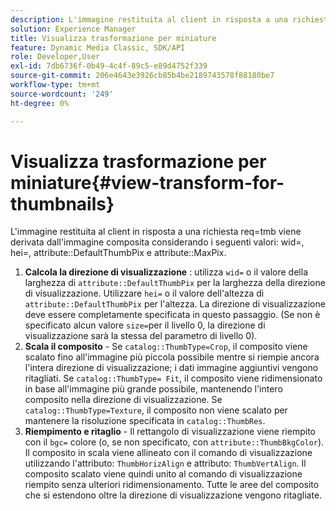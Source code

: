 ```yaml
---
description: L'immagine restituita al client in risposta a una richiesta req=tmb viene derivata dall'immagine composita considerando i seguenti valori wid=, hei=, attribute DefaultThumbPix e attribute MaxPix.
solution: Experience Manager
title: Visualizza trasformazione per miniature
feature: Dynamic Media Classic, SDK/API
role: Developer,User
exl-id: 7db6736f-0b49-4c4f-89c5-e89d4752f339
source-git-commit: 206e4643e3926cb85b4be2189743578f88180be7
workflow-type: tm+mt
source-wordcount: '249'
ht-degree: 0%

---
```


# Visualizza trasformazione per miniature{#view-transform-for-thumbnails}

L&#39;immagine restituita al client in risposta a una richiesta req=tmb viene derivata dall&#39;immagine composita considerando i seguenti valori: wid=, hei=, attribute::DefaultThumbPix e attribute::MaxPix.

1. **Calcola la direzione di visualizzazione** : utilizza  `wid=` o il valore della larghezza di  `attribute::DefaultThumbPix` per la larghezza della direzione di visualizzazione. Utilizzare `hei=` o il valore dell&#39;altezza di `attribute::DefaultThumbPix` per l&#39;altezza. La direzione di visualizzazione deve essere completamente specificata in questo passaggio. (Se non è specificato alcun valore `size=`per il livello 0, la direzione di visualizzazione sarà la stessa del parametro di livello 0).
1. **Scala il composito**  - Se  `catalog::ThumbType=Crop`, il composito viene scalato fino all&#39;immagine più piccola possibile mentre si riempie ancora l&#39;intera direzione di visualizzazione; i dati immagine aggiuntivi vengono ritagliati. Se `catalog::ThumbType= Fit`, il composito viene ridimensionato in base all&#39;immagine più grande possibile, mantenendo l&#39;intero composito nella direzione di visualizzazione. Se `catalog::ThumbType=Texture`, il composito non viene scalato per mantenere la risoluzione specificata in `catalog::ThumbRes`.
1. **Riempimento e ritaglio**  - Il rettangolo di visualizzazione viene riempito con il  `bgc=` colore (o, se non specificato, con  `attribute::ThumbBkgColor`). Il composito in scala viene allineato con il comando di visualizzazione utilizzando l&#39;attributo: `ThumbHorizAlign` e attributo: `ThumbVertAlign`. Il composito scalato viene quindi unito al comando di visualizzazione riempito senza ulteriori ridimensionamento. Tutte le aree del composito che si estendono oltre la direzione di visualizzazione vengono ritagliate.
